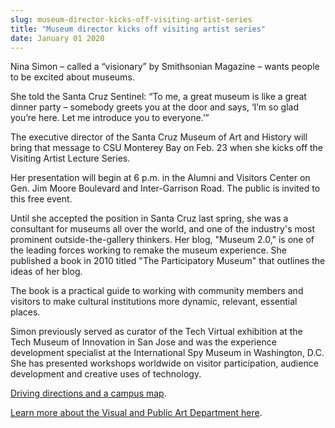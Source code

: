 ```yaml
---
slug: museum-director-kicks-off-visiting-artist-series
title: "Museum director kicks off visiting artist series"
date: January 01 2020
---
```


<p>Nina Simon – called a “visionary” by Smithsonian Magazine – wants people to be excited about museums.
</p><p>She told the Santa Cruz Sentinel: “To me, a great museum is like a great dinner party – somebody greets you at the door and says, ‘I’m so glad you’re here. Let me introduce you to everyone.’”
</p><p>The executive director of the Santa Cruz Museum of Art and History will bring that message to CSU Monterey Bay on Feb. 23 when she kicks off the Visiting Artist Lecture Series.
</p><p>Her presentation will begin at 6 p.m. in the Alumni and Visitors Center on Gen. Jim Moore Boulevard and Inter&#45;Garrison Road. The public is invited to this free event.
</p><p>Until she accepted the position in Santa Cruz last spring, she was a consultant for museums all over the world, and one of the industry's most prominent outside&#45;the&#45;gallery thinkers. Her blog, "Museum 2.0," is one of the leading forces working to remake the museum experience. She published a book in 2010 titled "The Participatory Museum" that outlines the ideas of her blog.
</p><p>The book is a practical guide to working with community members and visitors to make cultural institutions more dynamic, relevant, essential places.
</p><p>Simon previously served as curator of the Tech Virtual exhibition at the Tech Museum of Innovation in San Jose and was the experience development specialist at the International Spy Museum in Washington, D.C. She has presented workshops worldwide on visitor participation, audience development and creative uses of technology.
</p><p><a href="http://csumb.edu/map">Driving directions and a campus map</a>.
</p><p><a href="http://vpa.csumb.edu/vpa&#45;home&#45;page">Learn more about the Visual and Public Art Department here</a>.
</p>
